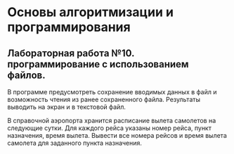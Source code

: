 # Основы алгоритмизации и программирования
## Лабораторная работа №10. программирование с использованием файлов.

В программе предусмотреть сохранение вводимых данных в файл и
возможность чтения из ранее сохраненного файла. Результаты выводить
на экран и в текстовой файл.

В справочной аэропорта хранится расписание вылета самолетов на
следующие сутки. Для каждого рейса указаны номер рейса, пункт назначения,
время вылета. Вывести все номера рейсов и время вылета самолета для
заданного пункта назначения.

